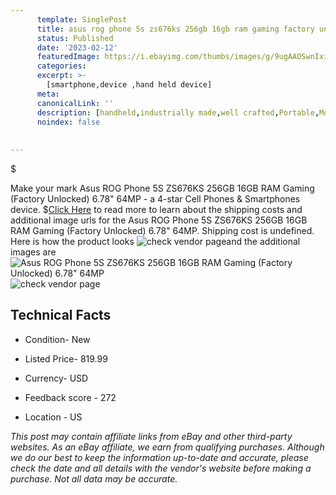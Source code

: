 ```yaml
---
      template: SinglePost
      title: asus rog phone 5s zs676ks 256gb 16gb ram gaming factory unlocked 6 78 64mp
      status: Published
      date: '2023-02-12'
      featuredImage: https://i.ebayimg.com/thumbs/images/g/9ugAAOSwnIxigcch/s-l225.jpg
      categories: 
      excerpt: >-
        [smartphone,device ,hand held device]
      meta:
      canonicalLink: ''
      description: [handheld,industrially made,well crafted,Portable,Mobile,Compact,Convenient,Lightweight,Maneuverable,Man-portable,Miniature,Carriable,Hand-held,Light,Holdable,Transportable,Mobile device,Pocket-sized,On-the-go,Wireless,Cordless,Compact size,Convenient size, smartphone,device ,hand held device]
      noindex: false
      
        
---
```

$

Make your mark Asus ROG Phone 5S ZS676KS 256GB 16GB RAM Gaming (Factory Unlocked) 6.78" 64MP - a 4-star Cell Phones & Smartphones device.
$[Click Here](https://www.ebay.com/itm/363840434795?hash=item54b694726b%3Ag%3A9ugAAOSwnIxigcch&mkevt=1&mkcid=1&mkrid=711-53200-19255-0&campid=%253CePNCampaignId%253E&customid=%253CreferenceId%253E&toolid=10049) to read more to learn about the shipping costs and additional image urls for the Asus ROG Phone 5S ZS676KS 256GB 16GB RAM Gaming (Factory Unlocked) 6.78" 64MP. Shipping cost is undefined. Here is how the product looks ![check vendor page](https://i.ebayimg.com/thumbs/images/g/9ugAAOSwnIxigcch/s-l225.jpg)and the additional images are![Asus ROG Phone 5S ZS676KS 256GB 16GB RAM Gaming (Factory Unlocked) 6.78" 64MP](https://i.ebayimg.com/images/g/9ugAAOSwnIxigcch/s-l960.jpg)![check vendor page](https://origin-galleryplus.ebayimg.com/ws/web/363840434795_2_0_1/225x225.jpg,https://origin-galleryplus.ebayimg.com/ws/web/363840434795_3_0_1/225x225.jpg,https://origin-galleryplus.ebayimg.com/ws/web/363840434795_4_0_1/225x225.jpg,https://origin-galleryplus.ebayimg.com/ws/web/363840434795_5_0_1/225x225.jpg,https://origin-galleryplus.ebayimg.com/ws/web/363840434795_6_0_1/225x225.jpg,https://origin-galleryplus.ebayimg.com/ws/web/363840434795_7_0_1/225x225.jpg,https://origin-galleryplus.ebayimg.com/ws/web/363840434795_8_0_1/225x225.jpg,https://origin-galleryplus.ebayimg.com/ws/web/363840434795_9_0_1/225x225.jpg,https://origin-galleryplus.ebayimg.com/ws/web/363840434795_10_0_1/225x225.jpg,https://origin-galleryplus.ebayimg.com/ws/web/363840434795_11_0_1/225x225.jpg,https://origin-galleryplus.ebayimg.com/ws/web/363840434795_12_0_1/225x225.jpg)



 ## Technical Facts 



     
      

 - Condition- New 


      

 - Listed Price- 819.99 


      

 - Currency- USD 


      

 - Feedback score - 272 


      

 - Location - US 


      
      

 *_This post may contain affiliate links from eBay and other third-party websites. As an eBay affiliate, we earn from qualifying purchases. Although we do our best to keep the information up-to-date and accurate, please check the date and all details with the vendor's website before making a purchase. Not all data may be accurate._*






